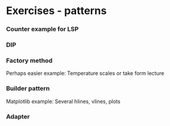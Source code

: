 # Exercises - patterns

### Counter example for LSP

### DIP 

### Factory method

Perhaps easier example: Temperature scales or take form lecture

### Builder pattern

Matplotlib example: Several hlines, vlines, plots

### Adapter 

